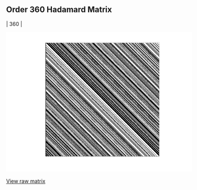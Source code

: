## Order 360 Hadamard Matrix

| 360 |

<img src="360.png" class="img-responsive" alt=""> 

[View raw matrix](order360.txt)
